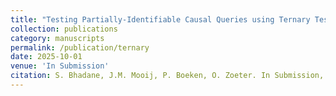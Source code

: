 ```yaml
---
title: "Testing Partially-Identifiable Causal Queries using Ternary Tests"
collection: publications
category: manuscripts
permalink: /publication/ternary
date: 2025-10-01
venue: 'In Submission'
citation: S. Bhadane, J.M. Mooij, P. Boeken, O. Zoeter. In Submission, 2025. 
---
```


